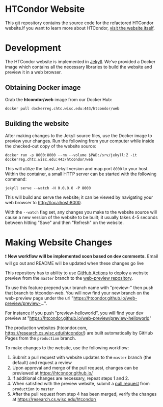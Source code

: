 # HTCondor Website

This git repository contains the source code for the refactored HTCondor website.If you want to learn more about HTCondor, [visit the website itself](https://htcondor.org).


# Development

The HTCondor website is implemented in [Jekyll](https://jekyllrb.com/). We've provided a Docker image which contains all the necessary libraries to build the website and preview it in a web browser.

## Obtaining Docker image

Grab the **htcondor/web** image from our Docker Hub:
```
docker pull dockerreg.chtc.wisc.edu:443/htcondor/web
```

## Building the website

After making changes to the Jekyll source files, use the Docker image to preview your changes. Run the following from your computer while inside the checked-out copy of the website source:

```
docker run -p 8000:8000 --rm --volume $PWD:/srv/jekyll:Z -it dockerreg.chtc.wisc.edu:443/htcondor/web
```

This will utilize the latest Jekyll version and map port `8000` to your host.  Within the container, a small HTTP server can be started with the following command:

```
jekyll serve --watch -H 0.0.0.0 -P 8000
```

This will build and serve the website; it can be viewed by navigating your web browser to <http://localhost:8000>.

With the `--watch` flag set, any changes you make to the website source will cause a new version of the website to be built; it usually takes 4-5 seconds between hitting "Save" and then "Refresh" on the website.


# Making Website Changes

:exclamation: **New workflow will be implemented soon based on dev comments.**
Email will go out and README will be updated when these changes go live

This repository has to ability to use [GitHub Actions](https://github.com/htcondor/htcondor-web/blob/master/.github/workflows/)
to deploy a website preview from the `master` branch to the [web-preview repository](https://htcondor.github.io/web-preview/).

To use this feature prepend your branch name with "preview-" then push that branch to htcondor-web. 
You will now find your new branch on the web-preview page under the url "https://htcondor.github.io/web-preview/preview-...".

For instance if you push "preview-helloworld", you will find your dev preview at "https://htcondor.github.io/web-preview/preview-helloworld"

The production websites (htcondor.com, https://research.cs.wisc.edu/htcondor/) are built automatically by GitHub Pages from the `production` branch.

To make changes to the website, use the following workflow:

1.  Submit a pull request with website updates to the `master` branch (the default) and request a review
2.  Upon approval and merge of the pull request, changes can be previewed at https://htcondor.github.io/
3.  If additional changes are necessary, repeat steps 1 and 2.
4.  When satisfied with the preview website, submit a
    [pull request](https://github.com/htcondor/htcondor-web/compare/production...master)
    from `production` to `master`
5.  After the pull request from step 4 has been merged, verify the changes at https://research.cs.wisc.edu/htcondor/
